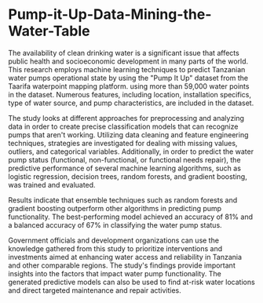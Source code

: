 # Pump-it-Up-Data-Mining-the-Water-Table
The availability of clean drinking water is a
significant issue that affects public health and socioeconomic
development in many parts of the world. This research employs
machine learning techniques to predict Tanzanian water
pumps operational state by using the "Pump It Up" dataset
from the Taarifa waterpoint mapping platform. using more
than 59,000 water points in the dataset. Numerous features,
including location, installation specifics, type of water source,
and pump characteristics, are included in the dataset.

The study looks at different approaches for preprocessing and
analyzing data in order to create precise classification models
that can recognize pumps that aren't working. Utilizing data
cleaning and feature engineering techniques, strategies are
investigated for dealing with missing values, outliers, and
categorical variables. Additionally, in order to predict the water
pump status (functional, non-functional, or functional needs
repair), the predictive performance of several machine learning
algorithms, such as logistic regression, decision trees, random
forests, and gradient boosting, was trained and evaluated.

Results indicate that ensemble techniques such as random
forests and gradient boosting outperform other algorithms in
predicting pump functionality. The best-performing model
achieved an accuracy of 81% and a balanced accuracy of 67%
in classifying the water pump status.

Government officials and development organizations can use
the knowledge gathered from this study to prioritize
interventions and investments aimed at enhancing water access
and reliability in Tanzania and other comparable regions. The
study's findings provide important insights into the factors that
impact water pump functionality. The generated predictive
models can also be used to find at-risk water locations and direct
targeted maintenance and repair activities. 
